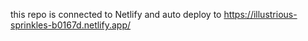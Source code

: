 this repo is connected to Netlify and auto deploy to https://illustrious-sprinkles-b0167d.netlify.app/
